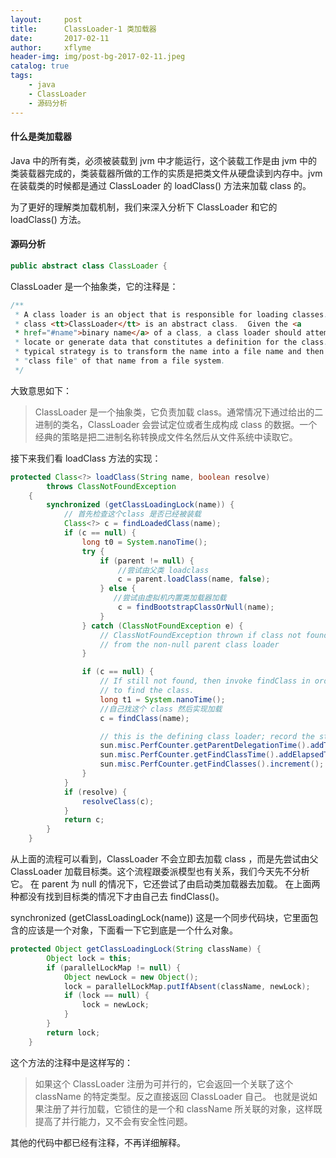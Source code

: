```yaml
---
layout:     post
title:      ClassLoader-1 类加载器
date:       2017-02-11
author:     xflyme
header-img: img/post-bg-2017-02-11.jpeg
catalog: true
tags:
    - java
    - ClassLoader
    - 源码分析
---
```



#### 什么是类加载器
Java 中的所有类，必须被装载到 jvm 中才能运行，这个装载工作是由 jvm 中的类装载器完成的，类装载器所做的工作的实质是把类文件从硬盘读到内存中。jvm 在装载类的时候都是通过 ClassLoader 的 loadClass() 方法来加载 class 的。

为了更好的理解类加载机制，我们来深入分析下 ClassLoader 和它的 loadClass() 方法。

#### 源码分析

```java
public abstract class ClassLoader {
```
ClassLoader 是一个抽象类，它的注释是：
```java
/**
 * A class loader is an object that is responsible for loading classes. The
 * class <tt>ClassLoader</tt> is an abstract class.  Given the <a
 * href="#name">binary name</a> of a class, a class loader should attempt to
 * locate or generate data that constitutes a definition for the class.  A
 * typical strategy is to transform the name into a file name and then read a
 * "class file" of that name from a file system.
 */
```
大致意思如下：
> ClassLoader 是一个抽象类，它负责加载 class。通常情况下通过给出的二进制的类名，ClassLoader 会尝试定位或者生成构成 class 的数据。一个经典的策略是把二进制名称转换成文件名然后从文件系统中读取它。

接下来我们看 loadClass 方法的实现：

```java
protected Class<?> loadClass(String name, boolean resolve)
        throws ClassNotFoundException
    {
        synchronized (getClassLoadingLock(name)) {
            // 首先检查这个class 是否已经被装载
            Class<?> c = findLoadedClass(name);
            if (c == null) {
                long t0 = System.nanoTime();
                try {
                    if (parent != null) {
                        //尝试由父类 loadclass
                        c = parent.loadClass(name, false);
                    } else {
                       //尝试由虚拟机内置类加载器加载
                        c = findBootstrapClassOrNull(name);
                    }
                } catch (ClassNotFoundException e) {
                    // ClassNotFoundException thrown if class not found
                    // from the non-null parent class loader
                }

                if (c == null) {
                    // If still not found, then invoke findClass in order
                    // to find the class.
                    long t1 = System.nanoTime();
                    //自己找这个 class 然后实现加载
                    c = findClass(name);

                    // this is the defining class loader; record the stats
                    sun.misc.PerfCounter.getParentDelegationTime().addTime(t1 - t0);
                    sun.misc.PerfCounter.getFindClassTime().addElapsedTimeFrom(t1);
                    sun.misc.PerfCounter.getFindClasses().increment();
                }
            }
            if (resolve) {
                resolveClass(c);
            }
            return c;
        }
    }
```
从上面的流程可以看到，ClassLoader 不会立即去加载 class ，而是先尝试由父 ClassLoader 加载目标类。这个流程跟委派模型也有关系，我们今天先不分析它。
在 parent 为 null 的情况下，它还尝试了由启动类加载器去加载。
在上面两种都没有找到目标类的情况下才由自己去 findClass()。

synchronized (getClassLoadingLock(name)) 这是一个同步代码块，它里面包含的应该是一个对象，下面看一下它到底是一个什么对象。
```java
protected Object getClassLoadingLock(String className) {
        Object lock = this;
        if (parallelLockMap != null) {
            Object newLock = new Object();
            lock = parallelLockMap.putIfAbsent(className, newLock);
            if (lock == null) {
                lock = newLock;
            }
        }
        return lock;
    }
```
这个方法的注释中是这样写的：
> 如果这个 ClassLoader 注册为可并行的，它会返回一个关联了这个 className 的特定类型。反之直接返回 ClassLoader 自己。
> 也就是说如果注册了并行加载，它锁住的是一个和 className 所关联的对象，这样既提高了并行能力，又不会有安全性问题。

其他的代码中都已经有注释，不再详细解释。

